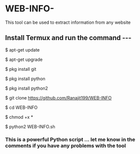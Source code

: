 # WEB-INFO-
This tool can be used to extract information from any website

## Install Termux and run the command ---

$ apt-get update

$ apt-get upgrade

$ pkg install git

$ pkg install python

$ pkg install python2

$ git clone https://github.com/Ranajit199/WEB-INFO

$ cd WEB-INFO

$ chmod +x *

$ python2 WEB-INFO.sh


### This is a powerful Python script ... let me know in the comments if you have any problems with the tool

